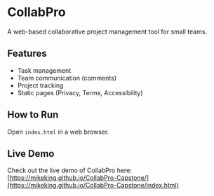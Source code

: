 # CollabPro
A web-based collaborative project management tool for small teams.

## Features
- Task management
- Team communication (comments)
- Project tracking
- Static pages (Privacy, Terms, Accessibility)

## How to Run
Open `index.html` in a web browser.
## Live Demo

Check out the live demo of CollabPro here: [https://mikeking.github.io/CollabPro-Capstone/](https://mikeking.github.io/CollabPro-Capstone/index.html)
